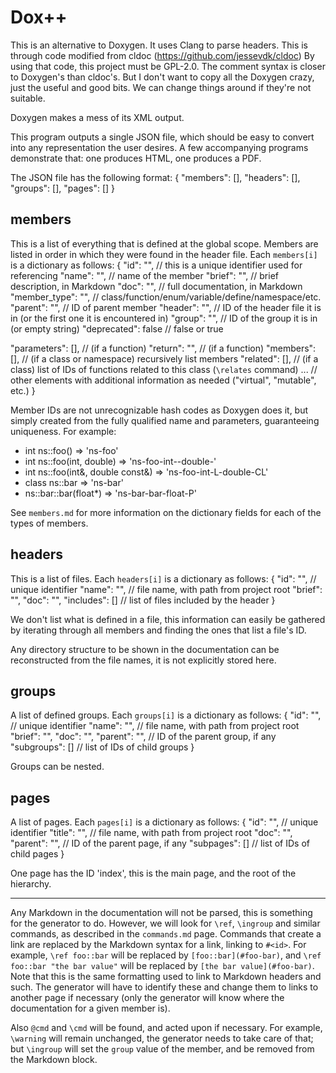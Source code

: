 Dox++
===

This is an alternative to Doxygen.
It uses Clang to parse headers. This is through code modified from cldoc (https://github.com/jessevdk/cldoc)
By using that code, this project must be GPL-2.0.
The comment syntax is closer to Doxygen's than cldoc's. But I don't want to copy all the Doxygen crazy, just
the useful and good bits. We can change things around if they're not suitable.

Doxygen makes a mess of its XML output.

This program outputs a single JSON file, which should be easy to convert into any representation
the user desires. A few accompanying programs demonstrate that: one produces HTML, one produces a PDF.

The JSON file has the following format:
{
   "members": [],
   "headers": [],
   "groups": [],
   "pages": []
}

## members
This is a list of everything that is defined at the global scope. Members are listed in order
in which they were found in the header file. Each `members[i]` is a dictionary as follows:
{
   "id": "",           // this is a unique identifier used for referencing
   "name": "",         // name of the member
   "brief": "",        // brief description, in Markdown
   "doc": "",          // full documentation, in Markdown
   "member_type": "",  // class/function/enum/variable/define/namespace/etc.
   "parent": "",       // ID of parent member
   "header": "",       // ID of the header file it is in (or the first one it is encountered in)
   "group": "",        // ID of the group it is in (or empty string)
   "deprecated": false // false or true

   "parameters": [],   // (if a function)
   "return": "",       // (if a function)
   "members": [],      // (if a class or namespace) recursively list members
   "related": [],      // (if a class) list of IDs of functions related to this class (`\relates` command)
   ...                 // other elements with additional information as needed ("virtual", "mutable", etc.)
}

Member IDs are not unrecognizable hash codes as Doxygen does it, but simply created from the fully
qualified name and parameters, guaranteeing uniqueness. For example:
 - int ns::foo()                     => 'ns-foo'
 - int ns::foo(int, double)          => 'ns-foo-int--double-'
 - int ns::foo(int&, double const&)  => 'ns-foo-int-L-double-CL'
 - class ns::bar                     => 'ns-bar'
 - ns::bar::bar(float*)              => 'ns-bar-bar-float-P'

See `members.md` for more information on the dictionary fields for each of the types of members.

## headers
This is a list of files. Each `headers[i]` is a dictionary as follows:
{
   "id": "",           // unique identifier
   "name": "",         // file name, with path from project root
   "brief": "",
   "doc": "",
   "includes": []      // list of files included by the header
}

We don't list what is defined in a file, this information can easily be gathered by iterating through
all members and finding the ones that list a file's ID.

Any directory structure to be shown in the documentation can be reconstructed from the file names,
it is not explicitly stored here.

## groups
A list of defined groups. Each `groups[i]` is a dictionary as follows:
{
   "id": "",           // unique identifier
   "name": "",         // file name, with path from project root
   "brief": "",
   "doc": "",
   "parent": "",       // ID of the parent group, if any
   "subgroups": []     // list of IDs of child groups
}

Groups can be nested.

## pages
A list of pages. Each `pages[i]` is a dictionary as follows:
{
   "id": "",           // unique identifier
   "title": "",        // file name, with path from project root
   "doc": "",
   "parent": "",       // ID of the parent page, if any
   "subpages": []      // list of IDs of child pages
}

One page has the ID 'index', this is the main page, and the root of the hierarchy.

---

Any Markdown in the documentation will not be parsed, this is something for the generator to do.
However, we will look for `\ref`, `\ingroup` and similar commands, as described in the `commands.md`
page. Commands that create a link are replaced by the Markdown syntax for a link, linking to
`#<id>`. For example, `\ref foo::bar` will be replaced by `[foo::bar](#foo-bar)`, and
`\ref foo::bar "the bar value"` will be replaced by `[the bar value](#foo-bar)`. Note that
this is the same formatting used to link to Markdown headers and such. The generator will have
to identify these and change them to links to another page if necessary (only the generator
will know where the documentation for a given member is).

Also `@cmd` and `\cmd` will be found, and acted upon if necessary. For example, `\warning` will remain
unchanged, the generator needs to take care of that; but `\ingroup` will set the `group` value of the member,
and be removed from the Markdown block.
